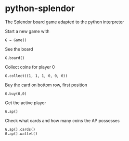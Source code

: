 # python-splendor
The Splendor board game adapted to the python interpreter

Start a new game with 

    G = Game()

See the board

    G.board()

Collect coins for player 0

    G.collect((1, 1, 1, 0, 0, 0))
    
Buy the card on bottom row, first position

    G.buy(0,0)
    
Get the active player

    G.ap()
    
Check what cards and how many coins the AP possesses

    G.ap().cards()
    G.ap().wallet()
